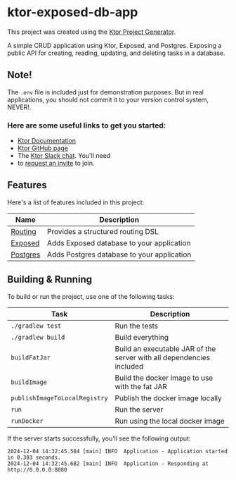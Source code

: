 # ktor-exposed-db-app

This project was created using the [Ktor Project Generator](https://start.ktor.io).

A simple CRUD application using Ktor, Exposed, and Postgres.
Exposing a public API for creating, reading, updating, and deleting tasks in a database.

## Note!

The `.env` file is included just for demonstration purposes. But in real applications, you should not commit it to your
version control system, NEVER!.

### Here are some useful links to get you started:

- [Ktor Documentation](https://ktor.io/docs/home.html)
- [Ktor GitHub page](https://github.com/ktorio/ktor)
- The [Ktor Slack chat](https://app.slack.com/client/T09229ZC6/C0A974TJ9). You'll need
- to [request an invite](https://surveys.jetbrains.com/s3/kotlin-slack-sign-up) to join.

## Features

Here's a list of features included in this project:

| Name                                         | Description                                |
|----------------------------------------------|--------------------------------------------|
| [Routing](https://start.ktor.io/p/routing)   | Provides a structured routing DSL          |
| [Exposed](https://start.ktor.io/p/exposed)   | Adds Exposed database to your application  |
| [Postgres](https://start.ktor.io/p/postgres) | Adds Postgres database to your application |

## Building & Running

To build or run the project, use one of the following tasks:

| Task                          | Description                                                          |
|-------------------------------|----------------------------------------------------------------------|
| `./gradlew test`              | Run the tests                                                        |
| `./gradlew build`             | Build everything                                                     |
| `buildFatJar`                 | Build an executable JAR of the server with all dependencies included |
| `buildImage`                  | Build the docker image to use with the fat JAR                       |
| `publishImageToLocalRegistry` | Publish the docker image locally                                     |
| `run`                         | Run the server                                                       |
| `runDocker`                   | Run using the local docker image                                     |

If the server starts successfully, you'll see the following output:

```
2024-12-04 14:32:45.584 [main] INFO  Application - Application started in 0.303 seconds.
2024-12-04 14:32:45.682 [main] INFO  Application - Responding at http://0.0.0.0:8080
```

